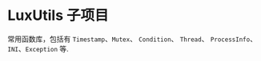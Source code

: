 # LuxUtils 子项目

常用函数库，包括有 `Timestamp`、`Mutex`、 `Condition`、 `Thread`、 `ProcessInfo`、`INI`、`Exception` 等.
